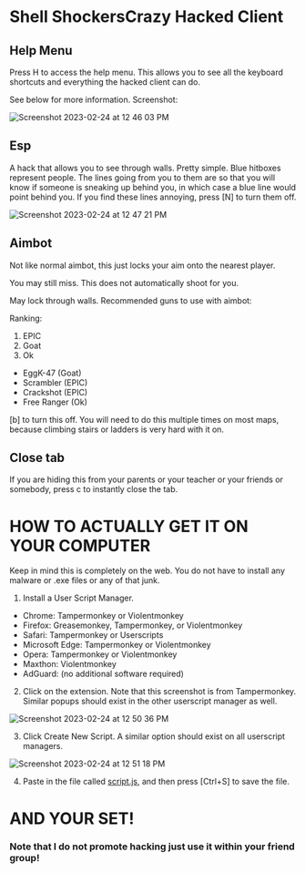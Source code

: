 # Shell ShockersCrazy Hacked Client

## Help Menu 
Press H to access the help menu. This allows you to see all the keyboard shortcuts and everything the hacked client can do.

See below for more information. Screenshot:

![Screenshot 2023-02-24 at 12 46 03 PM](https://user-images.githubusercontent.com/64395272/221288122-5a093b25-9d1e-4b7b-93b8-564833d5ab33.png)


## Esp
A hack that allows you to see through walls. Pretty simple. Blue hitboxes represent people. The lines going from you to them are so that you will know if someone is sneaking up behind you, in which case a blue line would point behind you. If you find these lines annoying, press [N] to turn them off.

![Screenshot 2023-02-24 at 12 47 21 PM](https://user-images.githubusercontent.com/64395272/221288309-dfe7f489-d8b8-41b5-8e16-623148f85d36.png)


## Aimbot
Not like normal aimbot, this just locks your aim onto the nearest player. 

You may still miss. This does not automatically shoot for you.

May lock through walls. Recommended guns to use with aimbot:

Ranking:
1. EPIC
2. Goat
3. Ok

- EggK-47 (Goat)
- Scrambler (EPIC)
- Crackshot (EPIC)
- Free Ranger (Ok)

[b] to turn this off. You will need to do this multiple times on most maps, because climbing stairs or ladders is very hard with it on.

## Close tab
If you are hiding this from your parents or your teacher or your friends or somebody, press c to instantly close the tab.



# HOW TO ACTUALLY GET IT ON YOUR COMPUTER
Keep in mind this is completely on the web. You do not have to install any malware or .exe files or any of that junk.

1. Install a User Script Manager.
  - Chrome: Tampermonkey or Violentmonkey
  - Firefox: Greasemonkey, Tampermonkey, or Violentmonkey
  - Safari: Tampermonkey or Userscripts
  - Microsoft Edge: Tampermonkey or Violentmonkey
  - Opera: Tampermonkey or Violentmonkey
  - Maxthon: Violentmonkey
  - AdGuard: (no additional software required) 
2.  Click on the extension. Note that this screenshot is from Tampermonkey. Similar popups should exist in the other userscript manager as well.

![Screenshot 2023-02-24 at 12 50 36 PM](https://user-images.githubusercontent.com/64395272/221288875-c1af1c14-b73c-48f1-a3cc-a6a02c02c442.png)

3. Click Create New Script. A similar option should exist on all userscript managers.

![Screenshot 2023-02-24 at 12 51 18 PM](https://user-images.githubusercontent.com/64395272/221289017-347c13ea-f923-49e0-bccb-7fafd447fec2.png)

4. Paste in the file called [script.js](https://github.com/jscreator123/shellshockerhacks/blob/main/script.js), and then press [Ctrl+S] to save the file.

# AND YOUR SET!
### Note that I do not promote hacking just use it within your friend group!
